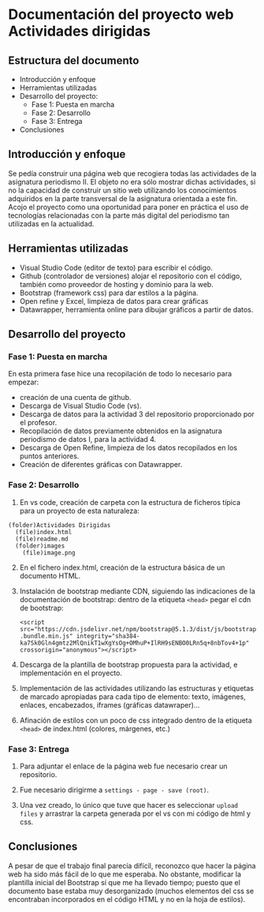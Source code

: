 # Documentación del proyecto web Actividades dirigidas

## Estructura del documento

  - Introducción y enfoque
  - Herramientas utilizadas
  - Desarrollo del proyecto:
    * Fase 1: Puesta en marcha
    * Fase 2: Desarrollo
    * Fase 3: Entrega
  - Conclusiones


## Introducción y enfoque

Se pedía construir una página web que recogiera todas las actividades de la asignatura periodismo II. 
El objeto no era sólo mostrar dichas actividades, si no la capacidad de construir un sitio web utilizando los conocimientos adquiridos en la parte transversal de la asignatura orientada a este fin.
Acojo el proyecto como una oportunidad para poner en práctica el uso de tecnologías relacionadas con la parte más digital del periodismo tan utilizadas en la actualidad.


## Herramientas utilizadas

  - Visual Studio Code (editor de texto) para escribir el código.
  - Github (controlador de versiones) alojar el repositorio con el código, también como proveedor de hosting y dominio para la web.
  - Bootstrap (framework css) para dar estilos a la página.
  - Open refine y Excel, limpieza de datos para crear gráficas
  - Datawrapper, herramienta online para dibujar gráficos a partir de datos.


## Desarrollo del proyecto

### Fase 1: Puesta en marcha
En esta primera fase hice una recopilación de todo lo necesario para empezar:
  - creación de una cuenta de github.
  - Descarga de Visual Studio Code (vs).
  - Descarga de datos para la actividad 3 del repositorio proporcionado por el profesor.
  - Recopilación de datos previamente obtenidos en la asignatura periodismo de datos I, para la actividad 4.
  - Descarga de Open Refine, limpieza de los datos recopilados en los puntos anteriores.
  - Creación de diferentes gráficas con Datawrapper.

### Fase 2: Desarrollo
  1. En vs code, creación de carpeta con la estructura de ficheros típica para un proyecto de esta naturaleza:

    (folder)Actividades Dirigidas
      (file)index.html
      (file)readme.md
      (folder)images
        (file)image.png

  2. En el fichero index.html, creación de la estructura básica de un documento HTML.

  3. Instalación de bootstrap mediante CDN, siguiendo las indicaciones de la documentación de bootstrap:
     dentro de la etiqueta `<head>` pegar el cdn de bootstrap:

     `<script src="https://cdn.jsdelivr.net/npm/bootstrap@5.1.3/dist/js/bootstrap.bundle.min.js" integrity="sha384-ka7Sk0Gln4gmtz2MlQnikT1wXgYsOg+OMhuP+IlRH9sENBO0LRn5q+8nbTov4+1p" crossorigin="anonymous"></script>`
  
  4. Descarga de la plantilla de bootstrap propuesta para la actividad, e implementación en el proyecto.

  5. Implementación de las actividades utilizando las estructuras y etiquetas de marcado apropiadas para cada tipo de elemento: texto, imágenes, enlaces, encabezados, iframes (gráficas datawraper)...

  6. Afinación de estilos con un poco de css integrado dentro de la etiqueta `<head>` de index.html (colores, márgenes, etc.)

### Fase 3: Entrega

1. Para adjuntar el enlace de la página web fue necesario crear un repositorio.

3. Fue necesario dirigirme a `settings - page - save (root)`.

2. Una vez creado, lo único que tuve que hacer es seleccionar `upload files` y arrastrar la carpeta generada por el vs con mi código de html y css.


## Conclusiones

A pesar de que el trabajo final parecía difícil, reconozco que hacer la página web ha sido más fácil de lo que me esperaba. No obstante, modificar la plantilla inicial del Bootstrap sí que me ha llevado tiempo; puesto que el documento base estaba muy desorganizado (muchos elementos del css se encontraban incorporados en el código HTML y no en la hoja de estilos).  
